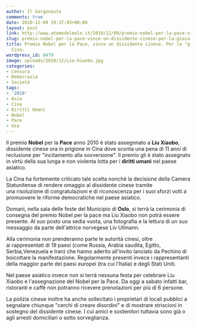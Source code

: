 ```yaml
---
author: Il Gorgonauta
comments: true
date: 2010-12-09 19:37:03+00:00
layout: post
link: http://www.atomodelmale.it/2010/12/09/premio-nobel-per-la-pace-vince-un-dissidente-cinese-per-la-gioia-della-cina/
slug: premio-nobel-per-la-pace-vince-un-dissidente-cinese-per-la-gioia-della-cina
title: Premio Nobel per la Pace, vince un dissidente cinese. Per la "gioia" della
  Cina.
wordpress_id: 8479
image: uploads/2010/12/Liu-Xiaobo.jpg
categories:
- Censura
- Democrazia
- Società
tags:
- '2010'
- Asia
- Cina
- Diritti Umani
- Nobel
- Pace
- Usa
---
```



Il premio **Nobel** per la **Pace** anno 2010 è stato assegnnato a **Liu Xiaobo**, dissidente cinese ora in prigione in Cina dove sconta una pena di 11 anni di reclusione per "incitamento alla sovversione". Il premio gli è stato assegnato in virtù della sua lunga e non violenta lotta per i **diritti umani** nel paese asiatico.

La Cina ha fortemente criticato tale scelta nonché la decisione della Camera Statunitense di rendere omaggio al dissidente cinese tramite una risoluzione di congratulazioni e di riconoscenza per i suoi sforzi volti a promuovere le riforme democratiche nel paese asiatico.

Domani, nella sala delle feste del Municipio di **Oslo**, si terrà la cerimonia di consegna del premio Nobel per la pace ma Liu Xiaobo non potrà essere presente. Al suo posto una sedia vuota, una fotografia e la lettura di un suo messaggio da parte dell'attrice norvegese Liv Ullmann.

Alla cerimonia non prenderanno parte le autorità cinesi, oltre ai rappresentati di 19 paesi (come Russia, Arabia saudita, Egitto, Serbia,Venezuela e Iran) che hanno aderito all'invito lanciato da Pechino di boicottare la manifestazione. Regolarmente presenti invece i rappresentanti della maggior parte dei paesi europei (tra cui l'Italia) e degli Stati Uniti.

Nel paese asiatico invece non si terrà nessuna festa per celebrare Liu Xiaobo e l'assegnazione del Nobel per la Pace. Da oggi a sabato infatti bar, ristoranti e caffè non potranno ricevere prenotazioni per più di 6 persone.

La polizia cinese inoltre ha anche sollecitato i proprietari di locali pubblici a segnalare chiunque "cerchi di creare disordini" e di mostrare striscioni in sostegno del dissidente cinese. I cui amici e sostenitori tuttavia sono già o agli arresti domiciliari o sotto sorveglianza.
